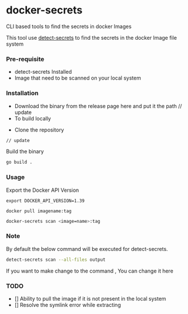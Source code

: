 # docker-secrets
CLI based tools to find the secrets in docker Images

This tool use  [detect-secrets](https://github.com/ibm/detect-secrets) to find the secrets in the docker Image file system


### Pre-requisite

- detect-secrets Installed
- Image that need to be scanned on your local system

### Installation

- Download the binary from the release page here  and put it the path // update
- To build locally 

* Clone the repository
```bash 
// update
```

Build the binary

```bash
go build .
```

### Usage

Export the Docker API Version

```
export DOCKER_API_VERSION=1.39
```

```
docker pull imagename:tag
```

```bash
docker-secrets scan <image=name>:tag
```

### Note 

By default the below command will be executed for detect-secrets.

```bash
detect-secrets scan --all-files output
```
If you want to make change to the command , You can change it here
### TODO

- [] Ability to pull the image if it is not present in the local system
- [] Resolve the symlink error while extracting